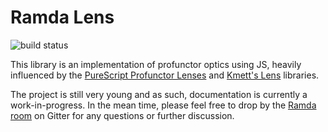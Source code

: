 # Ramda Lens

![build status](https://travis-ci.org/ramda/ramda-lens.svg?branch=master)

This library is an implementation of profunctor optics using JS, heavily
influenced by the [PureScript Profunctor Lenses][1] and [Kmett's Lens][2]
libraries.

The project is still very young and as such, documentation is currently
a work-in-progress. In the mean time, please feel free to drop by the
[Ramda room][3] on Gitter for any questions or further discussion.

[1]: https://github.com/purescript-contrib/purescript-profunctor-lenses
[2]: https://github.com/ekmett/lens
[3]: https://gitter.im/ramda/ramda

